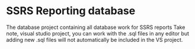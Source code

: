 # SSRS Reporting database 

The database project containing all database work for SSRS reports
Take note, visual studio project, you can work with the .sql files in any editor but adding 
new .sql files will not automatically be included in the VS project.


